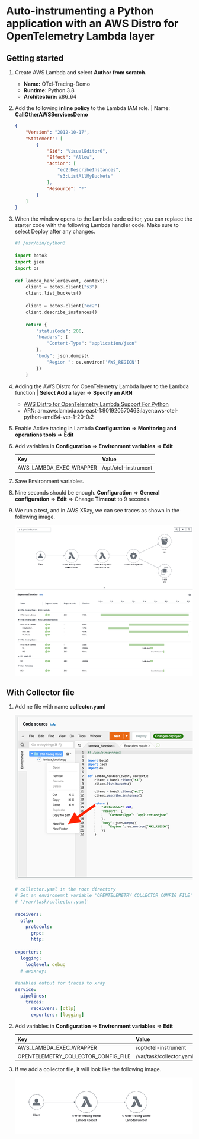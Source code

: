 # Auto-instrumenting a Python application with an AWS Distro for OpenTelemetry Lambda layer

## Getting started

1. Create AWS Lambda and select **Author from scratch.**

    - **Name:** OTel-Tracing-Demo
    - **Runtime:** Python 3.8
    - **Architecture:** x86_64

2. Add the following **inline policy** to the Lambda IAM role. | Name: **CallOtherAWSServicesDemo**

    ```json
    {
        "Version": "2012-10-17",
        "Statement": [
            {
                "Sid": "VisualEditor0",
                "Effect": "Allow",
                "Action": [
                    "ec2:DescribeInstances",
                    "s3:ListAllMyBuckets"
                ],
                "Resource": "*"
            }
        ]
    }
    ```

3. When the window opens to the Lambda code editor, you can replace the starter code with the following Lambda handler code. Make sure to select Deploy after any changes.

    ```python
    #! /usr/bin/python3

    import boto3
    import json
    import os

    def lambda_handler(event, context):
        client = boto3.client("s3")
        client.list_buckets()
        
        client = boto3.client("ec2")
        client.describe_instances()

        return {
            "statusCode": 200,
            "headers": {
                "Content-Type": "application/json"
            },
            "body": json.dumps({
                "Region ": os.environ['AWS_REGION']
            })
        }
    ```

4. Adding the AWS Distro for OpenTelemetry Lambda layer to the Lambda function | **Select Add a layer** => **Specify an ARN**

    - [AWS Distro for OpenTelemetry Lambda Support For Python](https://aws-otel.github.io/docs/getting-started/lambda/lambda-python)
    - ARN: arn:aws:lambda:us-east-1:901920570463:layer:aws-otel-python-amd64-ver-1-20-0:2

5. Enable Active tracing in Lambda **Configuration** => **Monitoring and operations tools** => **Edit**

6. Add variables in **Configuration** => **Environment variables** => **Edit**

    | Key                                            | Value                        |
    | ---------------------------------------------- | ---------------------------- |
    | AWS_LAMBDA_EXEC_WRAPPER                        | /opt/otel-instrument         |

7. Save Environment variables.

8. Nine seconds should be enough. **Configuration** => **General configuration** => **Edit** => Change **Timeout** to 9 seconds.

9. We run a test, and in AWS XRay, we can see traces as shown in the following image.

    ![](../img/img01.jpg)

## With Collector file

1. Add ne file with name **collector.yaml**

    ![](../img/img02.png)

    ```yaml
    # collector.yaml in the root directory
    # Set an environemnt variable 'OPENTELEMETRY_COLLECTOR_CONFIG_FILE' to
    # '/var/task/collector.yaml'
    
    receivers:
      otlp:
        protocols:
          grpc:
          http:
    
    exporters:
      logging:
        loglevel: debug
      # awsxray:
    
    #enables output for traces to xray
    service:
      pipelines:
        traces:
          receivers: [otlp]
          exporters: [logging]
    ```

2. Add variables in **Configuration** => **Environment variables** => **Edit**

    | Key                                            | Value                        |
    | ---------------------------------------------- | ---------------------------- |
    | AWS_LAMBDA_EXEC_WRAPPER                        | /opt/otel-instrument         |
    | OPENTELEMETRY_COLLECTOR_CONFIG_FILE            | /var/task/collector.yaml     |

3. If we add a collector file, it will look like the following image.

    ![](../img/img03.jpg)
